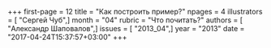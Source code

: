 +++
first-page = 12
title = "Как построить пример?"
npages = 4
illustrators = [ "Сергей Чуб",]
month = "04"
rubric = "Что почитать?"
authors = [ "Александр Шаповалов",]
issues = [ "2013_04",]
year = "2013"
date = "2017-04-24T15:37:57+03:00"
+++
